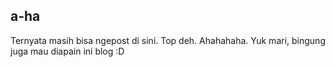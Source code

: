 ## a-ha

Ternyata masih bisa ngepost di sini. Top deh. Ahahahaha. Yuk mari, bingung juga mau diapain ini blog :D

<!-- {"time": "2010-08-15 08:39:25", "title": "a-ha"} -->

